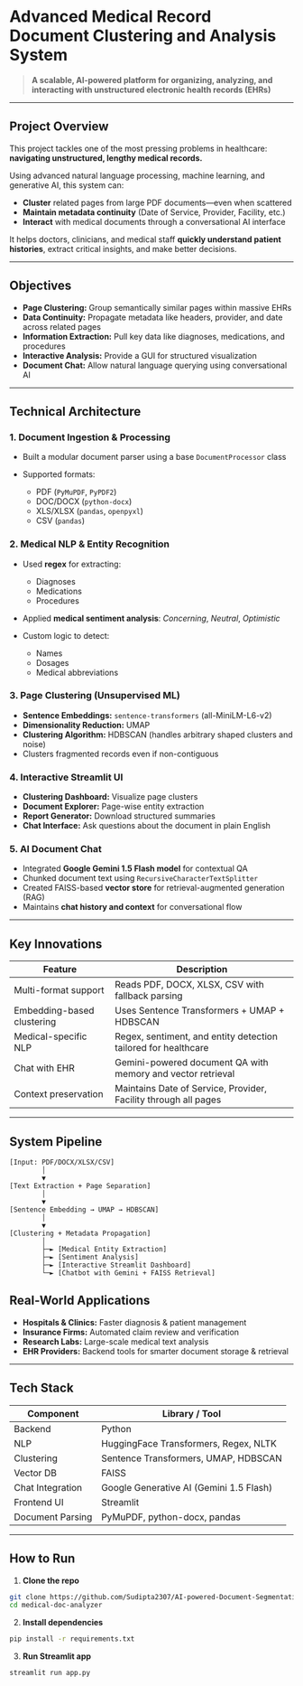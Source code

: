 #  Advanced Medical Record Document Clustering and Analysis System

> **A scalable, AI-powered platform for organizing, analyzing, and interacting with unstructured electronic health records (EHRs)**

---

## Project Overview

This project tackles one of the most pressing problems in healthcare: **navigating unstructured, lengthy medical records.**

Using advanced natural language processing, machine learning, and generative AI, this system can:

* **Cluster** related pages from large PDF documents—even when scattered
* **Maintain metadata continuity** (Date of Service, Provider, Facility, etc.)
* **Interact** with medical documents through a conversational AI interface

It helps doctors, clinicians, and medical staff **quickly understand patient histories**, extract critical insights, and make better decisions.

---

##  Objectives

* **Page Clustering:** Group semantically similar pages within massive EHRs
* **Data Continuity:** Propagate metadata like headers, provider, and date across related pages
* **Information Extraction:** Pull key data like diagnoses, medications, and procedures
* **Interactive Analysis:** Provide a GUI for structured visualization
* **Document Chat:** Allow natural language querying using conversational AI

---

## Technical Architecture

### 1. Document Ingestion & Processing

* Built a modular document parser using a base `DocumentProcessor` class
* Supported formats:

  * PDF (`PyMuPDF`, `PyPDF2`)
  * DOC/DOCX (`python-docx`)
  * XLS/XLSX (`pandas`, `openpyxl`)
  * CSV (`pandas`)

### 2. Medical NLP & Entity Recognition

* Used **regex** for extracting:

  * Diagnoses
  * Medications
  * Procedures
* Applied **medical sentiment analysis**: *Concerning*, *Neutral*, *Optimistic*
* Custom logic to detect:

  * Names
  * Dosages
  * Medical abbreviations

### 3. Page Clustering (Unsupervised ML)

* **Sentence Embeddings:** `sentence-transformers` (all-MiniLM-L6-v2)
* **Dimensionality Reduction:** UMAP
* **Clustering Algorithm:** HDBSCAN (handles arbitrary shaped clusters and noise)
* Clusters fragmented records even if non-contiguous

### 4. Interactive Streamlit UI

* **Clustering Dashboard:** Visualize page clusters
* **Document Explorer:** Page-wise entity extraction
* **Report Generator:** Download structured summaries
* **Chat Interface:** Ask questions about the document in plain English

### 5. AI Document Chat

* Integrated **Google Gemini 1.5 Flash model** for contextual QA
* Chunked document text using `RecursiveCharacterTextSplitter`
* Created FAISS-based **vector store** for retrieval-augmented generation (RAG)
* Maintains **chat history and context** for conversational flow

---

##  Key Innovations

| Feature                       | Description                                                     |
| ----------------------------- | --------------------------------------------------------------- |
|  Multi-format support       | Reads PDF, DOCX, XLSX, CSV with fallback parsing                |
|  Embedding-based clustering | Uses Sentence Transformers + UMAP + HDBSCAN                     |
|  Medical-specific NLP       | Regex, sentiment, and entity detection tailored for healthcare  |
|  Chat with EHR              | Gemini-powered document QA with memory and vector retrieval     |
|  Context preservation       | Maintains Date of Service, Provider, Facility through all pages |

---

##  System Pipeline

```plaintext
[Input: PDF/DOCX/XLSX/CSV]
        │
        ▼
[Text Extraction + Page Separation]
        │
        ▼
[Sentence Embedding → UMAP → HDBSCAN]
        │
        ▼
[Clustering + Metadata Propagation]
        │
        ├─► [Medical Entity Extraction]
        ├─► [Sentiment Analysis]
        ├─► [Interactive Streamlit Dashboard]
        └─► [Chatbot with Gemini + FAISS Retrieval]
```



## Real-World Applications

*  **Hospitals & Clinics:** Faster diagnosis & patient management
*  **Insurance Firms:** Automated claim review and verification
*  **Research Labs:** Large-scale medical text analysis
*  **EHR Providers:** Backend tools for smarter document storage & retrieval

---

##  Tech Stack

| Component        | Library / Tool                          |
| ---------------- | --------------------------------------- |
| Backend          | Python                                  |
| NLP              | HuggingFace Transformers, Regex, NLTK   |
| Clustering       | Sentence Transformers, UMAP, HDBSCAN    |
| Vector DB        | FAISS                                   |
| Chat Integration | Google Generative AI (Gemini 1.5 Flash) |
| Frontend UI      | Streamlit                               |
| Document Parsing | PyMuPDF, python-docx, pandas            |

---

##  How to Run

1. **Clone the repo**

```bash
git clone https://github.com/Sudipta2307/AI-powered-Document-Segmentation-and-Classification-System.git
cd medical-doc-analyzer
```

2. **Install dependencies**

```bash
pip install -r requirements.txt
```

3. **Run Streamlit app**

```bash
streamlit run app.py
```




